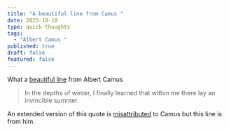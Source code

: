 ```yaml
---
title: "A beautiful line from Camus "
date: 2025-10-10
type: quick-thoughts
tags:
  - "Albert Camus "
published: true
draft: false
featured: false
---
```

What a [beautiful line](https://en.wikiquote.org/wiki/Albert_Camus) from Albert Camus

> In the depths of winter, I finally learned that within me there lay an invincible summer.

An extended version of this quote is [misattributed](https://substack.com/@nantepper/note/c-164795979?r=1eft5) to Camus but this line is from him.